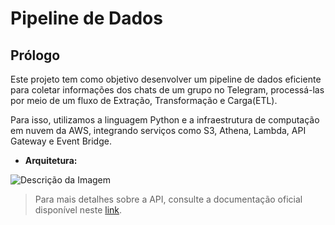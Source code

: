 # Pipeline de Dados
## Prólogo
Este projeto tem como objetivo desenvolver um pipeline de dados eficiente para coletar informações dos chats de um grupo no Telegram, processá-las por meio de um fluxo de Extração, Transformação e Carga(ETL).

Para isso, utilizamos a linguagem Python e a infraestrutura de computação em nuvem da AWS, integrando serviços como S3, Athena, Lambda, API Gateway e Event Bridge.

* **Arquitetura:**

![Descrição da Imagem](https://github.com/user-attachments/assets/c0681437-b8a3-42ad-a489-9c03118fc2e4)

> Para mais detalhes sobre a API, consulte a documentação oficial disponível neste [link](https://core.telegram.org/bots/api).
